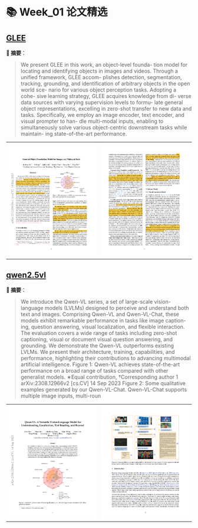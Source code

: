 # 📚 Week_01 论文精选

## [GLEE](GLEE.pdf)

**📝 摘要**：

> We present GLEE in this work, an object-level founda-
tion model for locating and identifying objects in images
and videos. Through a unified framework, GLEE accom-
plishes detection, segmentation, tracking, grounding, and
identification of arbitrary objects in the open world sce-
nario for various object perception tasks. Adopting a cohe-
sive learning strategy, GLEE acquires knowledge from di-
verse data sources with varying supervision levels to formu-
late general object representations, excelling in zero-shot
transfer to new data and tasks. Specifically, we employ an
image encoder, text encoder, and visual prompter to han-
dle multi-modal inputs, enabling to simultaneously solve
various object-centric downstream tasks while maintain-
ing state-of-the-art performance.

<table><tr>
  <td><img src="./GLEE_page1.png" alt="Page image" width="500"/></td>
  <td><img src="./GLEE_page2.png" alt="Page image" width="500"/></td>
</tr></table>

## [qwen2.5vl](qwen2.5vl.pdf)

**📝 摘要**：

> We introduce the Qwen-VL series, a set of large-scale vision-language models (LVLMs)
designed to perceive and understand both text and images. Comprising Qwen-VL and
Qwen-VL-Chat, these models exhibit remarkable performance in tasks like image caption-
ing, question answering, visual localization, and flexible interaction. The evaluation covers
a wide range of tasks including zero-shot captioning, visual or document visual question
answering, and grounding. We demonstrate the Qwen-VL outperforms existing LVLMs.
We present their architecture, training, capabilities, and performance, highlighting their
contributions to advancing multimodal artificial intelligence.
Figure 1: Qwen-VL achieves state-of-the-art performance on a broad range of tasks compared with other
generalist models.
∗Equal contribution, †Corresponding author
1
arXiv:2308.12966v2  [cs.CV]  14 Sep 2023
Figure 2: Some qualitative examples generated by our Qwen-VL-Chat. Qwen-VL-Chat supports multiple
image inputs, multi-roun

<table><tr>
  <td><img src="./qwen2.5vl_page1.png" alt="Page image" width="500"/></td>
  <td><img src="./qwen2.5vl_page2.png" alt="Page image" width="500"/></td>
</tr></table>

